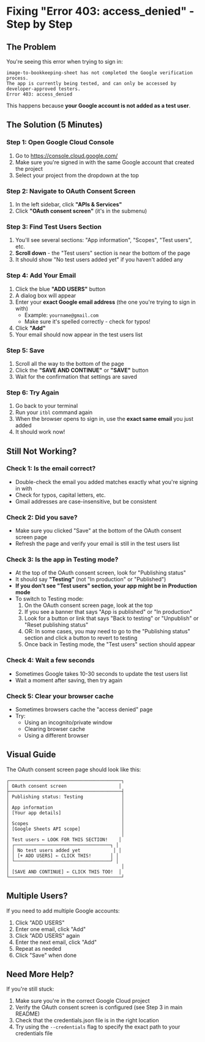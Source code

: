 # Fixing "Error 403: access_denied" - Step by Step

## The Problem
You're seeing this error when trying to sign in:
```
image-to-bookkeeping-sheet has not completed the Google verification process. 
The app is currently being tested, and can only be accessed by developer-approved testers.
Error 403: access_denied
```

This happens because **your Google account is not added as a test user**.

## The Solution (5 Minutes)

### Step 1: Open Google Cloud Console
1. Go to https://console.cloud.google.com/
2. Make sure you're signed in with the same Google account that created the project
3. Select your project from the dropdown at the top

### Step 2: Navigate to OAuth Consent Screen
1. In the left sidebar, click **"APIs & Services"**
2. Click **"OAuth consent screen"** (it's in the submenu)

### Step 3: Find Test Users Section
1. You'll see several sections: "App information", "Scopes", "Test users", etc.
2. **Scroll down** - the "Test users" section is near the bottom of the page
3. It should show "No test users added yet" if you haven't added any

### Step 4: Add Your Email
1. Click the blue **"ADD USERS"** button
2. A dialog box will appear
3. Enter your **exact Google email address** (the one you're trying to sign in with)
   - Example: `yourname@gmail.com`
   - Make sure it's spelled correctly - check for typos!
4. Click **"Add"**
5. Your email should now appear in the test users list

### Step 5: Save
1. Scroll all the way to the bottom of the page
2. Click the **"SAVE AND CONTINUE"** or **"SAVE"** button
3. Wait for the confirmation that settings are saved

### Step 6: Try Again
1. Go back to your terminal
2. Run your `itbl` command again
3. When the browser opens to sign in, use the **exact same email** you just added
4. It should work now!

## Still Not Working?

### Check 1: Is the email correct?
- Double-check the email you added matches exactly what you're signing in with
- Check for typos, capital letters, etc.
- Gmail addresses are case-insensitive, but be consistent

### Check 2: Did you save?
- Make sure you clicked "Save" at the bottom of the OAuth consent screen page
- Refresh the page and verify your email is still in the test users list

### Check 3: Is the app in Testing mode?
- At the top of the OAuth consent screen, look for "Publishing status"
- It should say **"Testing"** (not "In production" or "Published")
- **If you don't see "Test users" section, your app might be in Production mode**
- To switch to Testing mode:
  1. On the OAuth consent screen page, look at the top
  2. If you see a banner that says "App is published" or "In production"
  3. Look for a button or link that says "Back to testing" or "Unpublish" or "Reset publishing status"
  4. OR: In some cases, you may need to go to the "Publishing status" section and click a button to revert to testing
  5. Once back in Testing mode, the "Test users" section should appear

### Check 4: Wait a few seconds
- Sometimes Google takes 10-30 seconds to update the test users list
- Wait a moment after saving, then try again

### Check 5: Clear your browser cache
- Sometimes browsers cache the "access denied" page
- Try:
  - Using an incognito/private window
  - Clearing browser cache
  - Using a different browser

## Visual Guide

The OAuth consent screen page should look like this:

```
┌─────────────────────────────────────────┐
│ OAuth consent screen                   │
├─────────────────────────────────────────┤
│ Publishing status: Testing              │
│                                         │
│ App information                         │
│ [Your app details]                      │
│                                         │
│ Scopes                                  │
│ [Google Sheets API scope]               │
│                                         │
│ Test users ← LOOK FOR THIS SECTION!    │
│ ┌───────────────────────────────────┐ │
│ │ No test users added yet            │ │
│ │ [+ ADD USERS] ← CLICK THIS!       │ │
│ └───────────────────────────────────┘ │
│                                         │
│ [SAVE AND CONTINUE] ← CLICK THIS TOO!  │
└─────────────────────────────────────────┘
```

## Multiple Users?

If you need to add multiple Google accounts:
1. Click "ADD USERS"
2. Enter one email, click "Add"
3. Click "ADD USERS" again
4. Enter the next email, click "Add"
5. Repeat as needed
6. Click "Save" when done

## Need More Help?

If you're still stuck:
1. Make sure you're in the correct Google Cloud project
2. Verify the OAuth consent screen is configured (see Step 3 in main README)
3. Check that the credentials.json file is in the right location
4. Try using the `--credentials` flag to specify the exact path to your credentials file

